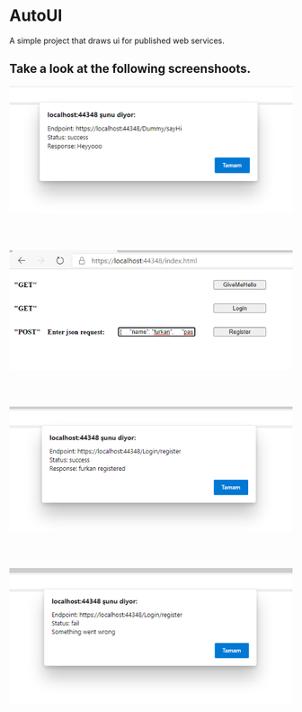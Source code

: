# AutoUI
A simple project that draws ui for published web services.

## Take a look at the following screenshoots.

<p align="center">
  <img src="https://github.com/frkn2076/AutoUI/blob/master/AutoUI/src/autoui2.PNG">
</p>

<br></br>

<p align="center">
  <img src="https://github.com/frkn2076/AutoUI/blob/master/AutoUI/src/autoui3.PNG">
</p>

<br></br>

<p align="center">
  <img src="https://github.com/frkn2076/AutoUI/blob/master/AutoUI/src/autoui4.PNG">
</p>

<br></br>

<p align="center">
  <img src="https://github.com/frkn2076/AutoUI/blob/master/AutoUI/src/autoui5.PNG">
</p>
